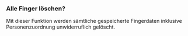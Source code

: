 ﻿### Alle Finger löschen?

Mit dieser Funktion werden sämtliche gespeicherte Fingerdaten inklusive Personenzuordnung unwiderruflich gelöscht.

